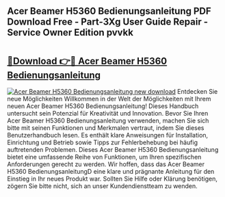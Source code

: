 ## Acer Beamer H5360 Bedienungsanleitung PDF Download Free - Part-3Xg User Guide Repair - Service Owner Edition pvvkk

# <h2><a href="http://df5msq.blite.top/?on=Acer+Beamer+H5360+Bedienungsanleitung">🔗Download 👉🔴 Acer Beamer H5360 Bedienungsanleitung</a></h2>

[![Acer Beamer H5360 Bedienungsanleitung new download](https://i.imgur.com/lujVjoI.png)](http://df5msq.blite.top/?on=Acer+Beamer+H5360+Bedienungsanleitung)
Entdecken Sie neue Möglichkeiten Willkommen in der Welt der Möglichkeiten mit Ihrem neuen Acer Beamer H5360 Bedienungsanleitung! Dieses Handbuch untersucht sein Potenzial für Kreativität und Innovation. Bevor Sie Ihren Acer Beamer H5360 Bedienungsanleitung verwenden, machen Sie sich bitte mit seinen Funktionen und Merkmalen vertraut, indem Sie dieses Benutzerhandbuch lesen. Es enthält klare Anweisungen für Installation, Einrichtung und Betrieb sowie Tipps zur Fehlerbehebung bei häufig auftretenden Problemen. Dieses Acer Beamer H5360 Bedienungsanleitung bietet eine umfassende Reihe von Funktionen, um Ihren spezifischen Anforderungen gerecht zu werden. Wir hoffen, dass das Acer Beamer H5360 BedienungsanleitungD eine klare und prägnante Anleitung für den Einstieg in Ihr neues Produkt war. Sollten Sie Hilfe oder Klärung benötigen, zögern Sie bitte nicht, sich an unser Kundendienstteam zu wenden.
